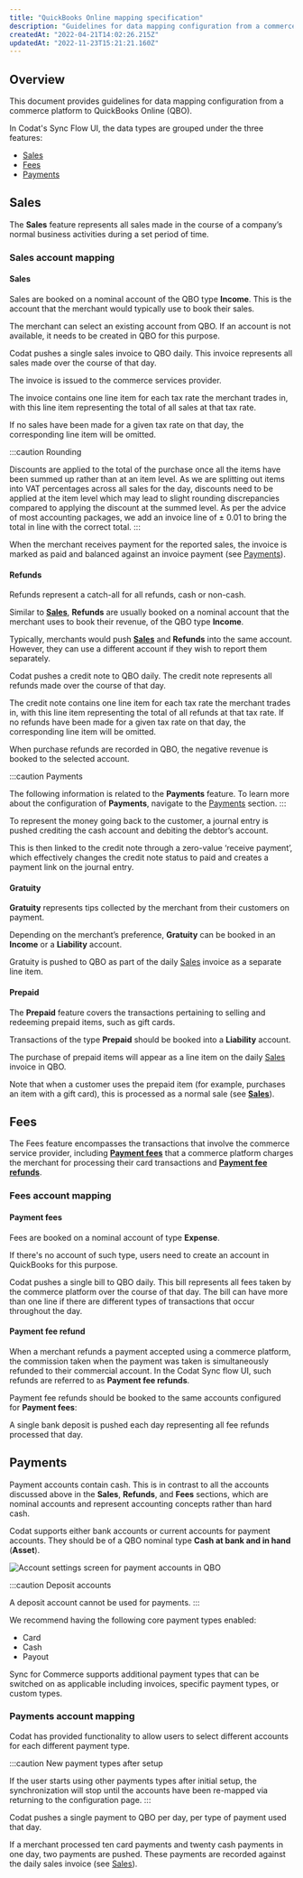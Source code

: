 ```yaml
---
title: "QuickBooks Online mapping specification"
description: "Guidelines for data mapping configuration from a commerce platform to QuickBooks Online (QBO)."
createdAt: "2022-04-21T14:02:26.215Z"
updatedAt: "2022-11-23T15:21:21.160Z"
---
```


## Overview

This document provides guidelines for data mapping configuration from a commerce platform to QuickBooks Online (QBO).

In Codat's Sync Flow UI, the data types are grouped under the three features:

- [Sales](https://docs.codat.io/docs/qbo-mapping-specification#sales)
- [Fees](https://docs.codat.io/docs/qbo-mapping-specification#fees)
- [Payments](https://docs.codat.io/docs/qbo-mapping-specification#payments)

## Sales

The **Sales** feature represents all sales made in the course of a company’s normal business activities during a set period of time.

### Sales account mapping

#### Sales

Sales are booked on a nominal account of the QBO type **Income**. This is the account that the merchant would typically use to book their sales.

The merchant can select an existing account from QBO. If an account is not available, it needs to be created in QBO for this purpose.

Codat pushes a single sales invoice to QBO daily. This invoice represents all sales made over the course of that day.

The invoice is issued to the commerce services provider.

The invoice contains one line item for each tax rate the merchant trades in, with this line item representing the total of all sales at that tax rate.

If no sales have been made for a given tax rate on that day, the corresponding line item will be omitted.

:::caution Rounding

Discounts are applied to the total of the purchase once all the items have been summed up rather than at an item level. As we are splitting out items into VAT percentages across all sales for the day, discounts need to be applied at the item level which may lead to slight rounding discrepancies compared to applying the discount at the summed level. As per the advice of most accounting packages, we add an invoice line of ± 0.01 to bring the total in line with the correct total.
:::

When the merchant receives payment for the reported sales, the invoice is marked as paid and balanced against an invoice payment (see [Payments](https://docs.codat.io/docs/qbo-mapping-specification#payments)).

#### Refunds

Refunds represent a catch-all for all refunds, cash or non-cash.

Similar to **[Sales](https://docs.codat.io/docs/qbo-mapping-specification#sales)**, **Refunds** are usually booked on a nominal account that the merchant uses to book their revenue, of the QBO type **Income**.

Typically, merchants would push **[Sales](https://docs.codat.io/docs/qbo-mapping-specification#sales)** and **Refunds** into the same account. However, they can use a different account if they wish to report them separately.

Codat pushes a credit note to QBO daily. The credit note represents all refunds made over the course of that day.

The credit note contains one line item for each tax rate the merchant trades in, with this line item representing the total of all refunds at that tax rate. If no refunds have been made for a given tax rate on that day, the corresponding line item will be omitted.

When purchase refunds are recorded in QBO, the negative revenue is booked to the selected account.

:::caution Payments

The following information is related to the **Payments** feature. To learn more about the configuration of **Payments**, navigate to the [Payments](https://docs.codat.io/docs/qbo-mapping-specification#payments) section.
:::

To represent the money going back to the customer, a journal entry is pushed crediting the cash account and debiting the debtor’s account.

This is then linked to the credit note through a zero-value ‘receive payment’, which effectively changes the credit note status to paid and creates a payment link on the journal entry.

#### Gratuity

**Gratuity** represents tips collected by the merchant from their customers on payment.

Depending on the merchant’s preference, **Gratuity** can be booked in an **Income** or a **Liability** account.

Gratuity is pushed to QBO as part of the daily [Sales](https://docs.codat.io/docs/qbo-mapping-specification#sales) invoice as a separate line item.

#### Prepaid

The **Prepaid** feature covers the transactions pertaining to selling and redeeming prepaid items, such as gift cards.

Transactions of the type **Prepaid** should be booked into a **Liability** account.

The purchase of prepaid items will appear as a line item on the daily [Sales](https://docs.codat.io/docs/qbo-mapping-specification#sales) invoice in QBO.

Note that when a customer uses the prepaid item (for example, purchases an item with a gift card), this is processed as a normal sale (see **[Sales](https://docs.codat.io/docs/qbo-mapping-specification#sales)**).

## Fees

The Fees feature encompasses the transactions that involve the commerce service provider, including **[Payment fees](https://docs.codat.io/docs/qbo-mapping-specification#payment-fees)** that a commerce platform charges the merchant for processing their card transactions and **[Payment fee refunds](https://docs.codat.io/docs/qbo-mapping-specification#payment-fee-refunds)**.

### Fees account mapping

#### Payment fees

Fees are booked on a nominal account of type **Expense**.

If there's no account of such type, users need to create an account in QuickBooks for this purpose.

Codat pushes a single bill to QBO daily. This bill represents all fees taken by the commerce platform over the course of that day. The bill can have more than one line if there are different types of transactions that occur throughout the day.

#### Payment fee refund

When a merchant refunds a payment accepted using a commerce platform, the commission taken when the payment was taken is simultaneously refunded to their commercial account. In the Codat Sync flow UI, such refunds are referred to as **Payment fee refunds**.

Payment fee refunds should be booked to the same accounts configured for **Payment fees**:

A single bank deposit is pushed each day representing all fee refunds processed that day.

## Payments

Payment accounts contain cash. This is in contrast to all the accounts discussed above in the **Sales**, **Refunds**, and **Fees** sections, which are nominal accounts and represent accounting concepts rather than hard cash.

Codat supports either bank accounts or current accounts for payment accounts. They should be of a QBO nominal type **Cash at bank and in hand** (**Asset**).

<img
  src="https://files.readme.io/d91d4ee-cash_at_bank.png"
  alt="Account settings screen for payment accounts in QBO"
/>

:::caution Deposit accounts

A deposit account cannot be used for payments.
:::

We recommend having the following core payment types enabled:

- Card
- Cash
- Payout

Sync for Commerce supports additional payment types that can be switched on as applicable including invoices, specific payment types, or custom types.

### Payments account mapping

Codat has provided functionality to allow users to select different accounts for each different payment type.

:::caution New payment types after setup

If the user starts using other payments types after initial setup, the synchronization will stop until the accounts have been re-mapped via returning to the configuration page.
:::

Codat pushes a single payment to QBO per day, per type of payment used that day.

If a merchant processed ten card payments and twenty cash payments in one day, two payments are pushed. These payments are recorded against the daily sales invoice (see [Sales](https://docs.codat.io/docs/qbo-mapping-specification#sales)).
